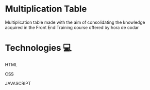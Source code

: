 
# Multiplication Table 
Multiplication table made with the aim of consolidating the knowledge acquired in the Front End Training course offered by hora de codar

# Technologies 💻

HTML

CSS

JAVASCRIPT


